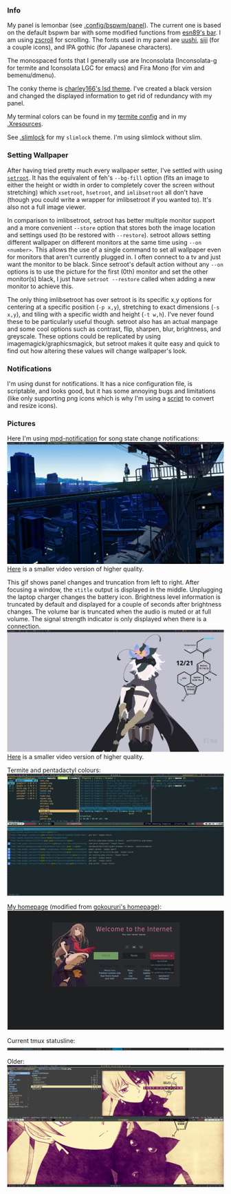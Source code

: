 ### Info
My panel is lemonbar (see [.config/bspwm/panel](./.panel_scripts/panel)). The current one is based on the default bspwm bar with some modified functions from [esn89's bar](https://github.com/esn89/dotfiles/blob/40589c82a9471dde984f52c96126db02afe8987b/bspwm/.barScripts/panel). I am using [zscroll](https://github.com/noctuid/zscroll) for scrolling. The fonts used in my panel are [uushi](https://github.com/phallus/fonts), [siji](https://github.com/gstk/siji) (for a couple icons), and IPA gothic (for Japanese characters).

The monospaced fonts that I generally use are Inconsolata (Inconsolata-g for termite and Iconsolata LGC for emacs) and Fira Mono (for vim and bemenu/dmenu).

The conky theme is [charley166's lsd theme](http://charley166.deviantart.com/art/LSD-conky-config-v2-0-392188352). I've created a black version and changed the displayed information to get rid of redundancy with my panel.

My terminal colors can be found in my [termite config](../terminal/.config/termite/config) and in my [.Xresources](../terminal/.Xresources).

See [.slimlock](./.slimlock) for my `slimlock` theme. I'm using slimlock without slim.

### Setting Wallpaper
After having tried pretty much every wallpaper setter, I've settled with using [`setroot`](https://github.com/ttzhou/setroot). It has the equivalent of feh's `--bg-fill` option (fits an image to either the height or width in order to completely cover the screen without stretching) which `xsetroot`, `hsetroot`, and `imlibsetroot` all don't have (though you could write a wrapper for imlibsetroot if you wanted to). It's also not a full image viewer.

In comparison to imlibsetroot, setroot has better multiple monitor support and a more convenient `--store` option that stores both the image location and settings used (to be restored with `--restore`). setroot allows setting different wallpaper on different monitors at the same time using `--on <number>`. This allows the use of a single command to set all wallpaper even for monitors that aren't currently plugged in. I often connect to a tv and just want the monitor to be black. Since setroot's default action without any `--on` options is to use the picture for the first (0th) monitor and set the other monitor(s) black, I just have `setroot --restore` called when adding a new monitor to achieve this.

The only thing imlibsetroot has over setroot is its specific x,y options for centering at a specific position (`-p x,y`), stretching to exact dimensions (`-s x,y`), and tiling with a specific width and height (`-t w,h`). I've never found these to be particularly useful though. setroot also has an actual manpage and some cool options such as contrast, flip, sharpen, blur, brightness, and greyscale. These options could be replicated by using imagemagick/graphicsmagick, but setroot makes it quite easy and quick to find out how altering these values will change wallpaper's look.

### Notifications
I'm using dunst for notifications. It has a nice configuration file, is scriptable, and looks good, but it has some annoying bugs and limitations (like only supporting png icons which is why I'm using a [script](../scripts/bin/dunst/prepare_image) to convert and resize icons).

### Pictures
Here I'm using [mpd-notification](https://github.com/eworm-de/mpd-notification) for song state change notifications:
![Alt text](./notifications.gif "MPD Notifications")
[Here](./notifications.mkv) is a smaller video version of higher quality.

This gif shows panel changes and truncation from left to right. After focusing a window, the `xtitle` output is displayed in the middle. Unplugging the laptop charger changes the battery icon. Brightness level information is truncated by default and displayed for a couple of seconds after brightness changes. The volume bar is truncated when the audio is muted or at full volume. The signal strength indicator is only displayed when there is a connection.
![Alt text](./truncation.gif "Truncating panel")
[Here](./truncation.mkv) is a smaller video version of higher quality.

Termite and pentadactyl colours:
![Alt text](./term_and_penta_colours.png "Term and Penta Colours")

[My homepage](https://github.com/noctuid/homepage) (modified from [gokoururi's homepage](https://github.com/gokoururi/homepage)):
![Alt text](./homepage.png "Homepage")

Current tmux statusline:
![Alt text](./newtmuxline.png "Tmux bar")

Older:
![Alt text](./tmux_statusline.png "Old tmux bar")
